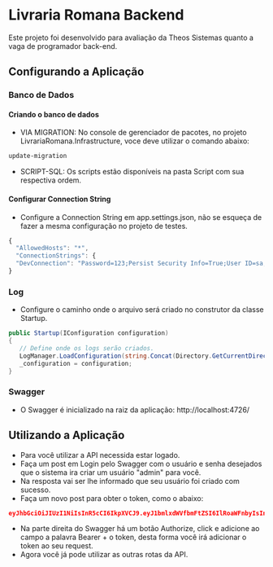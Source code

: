 # Livraria Romana Backend
Este projeto foi desenvolvido para avaliação da Theos Sistemas quanto a vaga de programador back-end. 
  
## Configurando a Aplicação

### Banco de Dados
#### Criando o banco de dados

- VIA MIGRATION: No console de gerenciador de pacotes, no projeto LivrariaRomana.Infrastructure, voce deve utilizar o comando abaixo:
```bash
update-migration
```
- SCRIPT-SQL: Os scripts estão disponíveis na pasta Script com sua respectiva ordem.

#### Configurar Connection String
- Configure a Connection String em app.settings.json, não se esqueça de fazer a mesma configuração no projeto de testes.
  
```javascript
{  
  "AllowedHosts": "*",
  "ConnectionStrings": {
  "DevConnection": "Password=123;Persist Security Info=True;User ID=sa;Initial Catalog=LivrariaRomana;Data Source=PC_ALAN"
}
```

### Log
- Configure o caminho onde o arquivo será criado no construtor da classe Startup.
 
 ```C#
public Startup(IConfiguration configuration)
{
    // Define onde os logs serão criados.
    LogManager.LoadConfiguration(string.Concat(Directory.GetCurrentDirectory(), "/nlog.config"));            
    _configuration = configuration;
}
```

### Swagger
- O Swagger é inicializado na raiz da aplicação: http://localhost:4726/

## Utilizando a Aplicação
- Para você utilizar a API necessida estar logado.
- Faça um post em Login pelo Swagger com o usuário e senha desejados que o sistema ira criar um usuário "admin" para você. 
- Na resposta vai ser lhe informado que seu usuário foi criado com sucesso.
- Faça um novo post para obter o token, como o abaixo: 
```json
eyJhbGciOiJIUzI1NiIsInR5cCI6IkpXVCJ9.eyJ1bmlxdWVfbmFtZSI6IlRoaWFnbyIsInN1YiI6IjEzIiwianRpIjoiZDBlMGFkZDItOTlkMC00NWY1LThlYzEtY2FiYzIwZjkxMGYyIiwiaWF0IjoxNTAwMDMzMjE0LCJKd3RWYWxpZGF0aW9uIjoiVXN1YXJpbyIsIm5iZiI6MTUwMDAzMzIxMywiZXhwIjoxNTAwMDMzMjczLCJpc3MiOiJJc3N1ZXIiLCJhdWQiOiJBdWRpZW5jZSJ9.SmjuyXgloA2RUhIlAEetrQwfC0EhBmhu-xOMzyY3Y_Q
```
- Na parte direita do Swagger há um botão Authorize, click e adicione ao campo a palavra Bearer + o token, desta forma você irá adicionar o token ao seu request.
- Agora você já pode utilizar as outras rotas da API.       

